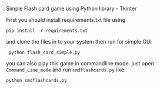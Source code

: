 Simple Flash card game using Python library - Tkinter

First you should install requirements.txt file using

    pip install -r requirements.txt

and clone the files in to your system
then run for simple GUI

     python flash_card_simple.py

you can also play this game in commandline mode. just open `Command_Line_mode` and run `cmdflashcards.py` like:

    python cmdflashcards.py





